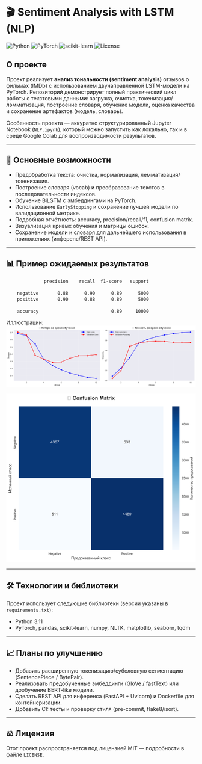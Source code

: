 # 🎬 Sentiment Analysis with LSTM (NLP)

![Python](https://img.shields.io/badge/Python-3.11-blue)
![PyTorch](https://img.shields.io/badge/PyTorch-2.2.0-red)
![scikit-learn](https://img.shields.io/badge/scikit--learn-1.3.0-green)
![License](https://img.shields.io/badge/license-MIT-lightgrey)

## О проекте

Проект реализует **анализ тональности (sentiment analysis)** отзывов о фильмах (IMDb) с использованием двунаправленной LSTM-модели на PyTorch. Репозиторий демонстрирует полный практический цикл работы с текстовыми данными: загрузка, очистка, токенизация/лэмматизация, построение словаря, обучение модели, оценка качества и сохранение артефактов (модель, словарь).

Особенность проекта — аккуратно структурированный Jupyter Notebook (`NLP.ipynb`), который можно запустить как локально, так и в среде Google Colab для воспроизводимости результатов.

---

## 🔎 Основные возможности

- Предобработка текста: очистка, нормализация, лемматизация/токенизация.
- Построение словаря (vocab) и преобразование текстов в последовательности индексов.
- Обучение BiLSTM с эмбеддингами на PyTorch.
- Использование `EarlyStopping` и сохранение лучшей модели по валидационной метрике.
- Подробная отчётность: accuracy, precision/recall/f1, confusion matrix.
- Визуализация кривых обучения и матрицы ошибок.
- Сохранение модели и словаря для дальнейшего использования в приложениях (инференс/REST API).

---


## 📊 Пример ожидаемых результатов

```
              precision    recall  f1-score   support

    negative       0.88      0.90      0.89      5000
    positive       0.90      0.88      0.89      5000

    accuracy                           0.89     10000
```

Иллюстрации:
![training_history](/results/plots/training_history.png)

![confusion_matrix](/results/plots/confusion_matrix.png)

---

## 🛠 Технологии и библиотеки

Проект использует следующие библиотеки (версии указаны в `requirements.txt`):
- Python 3.11
- PyTorch, pandas, scikit-learn, numpy, NLTK, matplotlib, seaborn, tqdm

---

## 📈 Планы по улучшению

- Добавить расширенную токенизацию/субсловную сегментацию (SentencePiece / BytePair).
- Реализовать предобученные эмбеддинги (GloVe / fastText) или дообучение BERT-like модели.
- Сделать REST API для инференса (FastAPI + Uvicorn) и Dockerfile для контейнеризации.
- Добавить CI: тесты и проверку стиля (pre-commit, flake8/isort).

---

## ⚖️ Лицензия

Этот проект распространяется под лицензией MIT — подробности в файле `LICENSE`.
